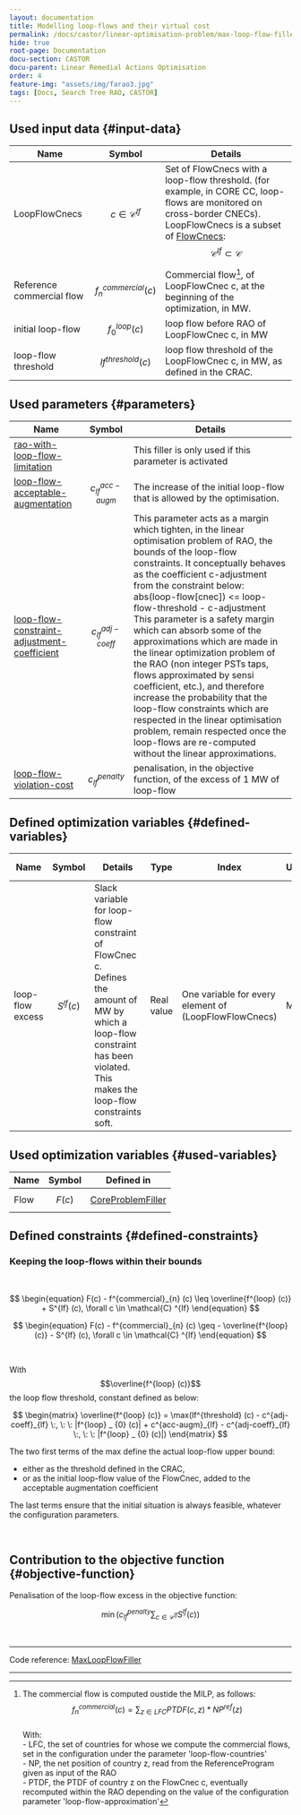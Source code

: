 ```yaml
---
layout: documentation
title: Modelling loop-flows and their virtual cost
permalink: /docs/castor/linear-optimisation-problem/max-loop-flow-filler
hide: true
root-page: Documentation
docu-section: CASTOR
docu-parent: Linear Remedial Actions Optimisation
order: 4
feature-img: "assets/img/farao3.jpg"
tags: [Docs, Search Tree RAO, CASTOR]
---
```


## Used input data {#input-data}

| Name | Symbol | Details |
|---|---|---|
| LoopFlowCnecs | $$c \in \mathcal{C} ^{lf}$$ | Set of FlowCnecs with a loop-flow threshold. (for example, in CORE CC, loop-flows are monitored on cross-border CNECs). LoopFlowCnecs is a subset of [FlowCnecs](core-problem-filler#input-data): $$\mathcal{C} ^{lf} \subset \mathcal{C}$$ |
| Reference commercial flow | $$f^{commercial}_{n} (c)$$ | Commercial flow[^1], of LoopFlowCnec c, at the beginning of the optimization, in MW. |
| initial loop-flow | $$f^{loop} _ {0} (c)$$ | loop flow before RAO of LoopFlowCnec c, in MW |
| loop-flow threshold | $$lf^{threshold} (c)$$ | loop flow threshold of the LoopFlowCnec c, in MW, as defined in the CRAC. |

[^1]: The commercial flow is computed oustide the MILP, as follows: <br> $$f^{commercial}_{n} (c) = \sum_{z \in LFC} PTDF(c,z) * NP^{ref}(z)$$ <br> With: <br> - LFC, the set of countries for whose we compute the commercial flows, set in the configuration under the parameter 'loop-flow-countries' <br> - NP, the net position of country z, read from the ReferenceProgram given as input of the RAO <br> - PTDF, the PTDF of country z on the FlowCnec c, eventually recomputed within the RAO depending on the value of the configuration parameter 'loop-flow-approximation'

## Used parameters {#parameters}

| Name | Symbol | Details |
|---|---|---|
| [rao-with-loop-flow-limitation](/docs/parameters/json-parameters#rao-with-loop-flow-limitation) |  | This filler is only used if this parameter is activated |
| [loop-flow-acceptable-augmentation](/docs/parameters/json-parameters#loop-flow-acceptable-augmentation) | $$c^{acc-augm}_{lf}$$ | The increase of the initial loop-flow that is allowed by the optimisation. |
| [loop-flow-constraint-adjustment-coefficient](/docs/parameters/json-parameters#loop-flow-constraint-adjustment-coefficient) | $$c^{adj-coeff}_{lf}$$ | This parameter acts as a margin which tighten, in the linear optimisation problem of RAO, the bounds of the loop-flow constraints. It conceptually behaves as the coefficient c-adjustment from the constraint below: <br> abs(loop-flow[cnec]) <= loop-flow-threshold - c-adjustment <br> This parameter is a safety margin which can absorb some of the approximations which are made in the linear optimization problem of the RAO (non integer PSTs taps, flows approximated by sensi coefficient, etc.), and therefore increase the probability that the loop-flow constraints which are respected in the linear optimisation problem, remain respected once the loop-flows are re-computed without the linear approximations. |
| [loop-flow-violation-cost](/docs/parameters/json-parameters#loop-flow-violation-cost) | $$c^{penalty}_{lf}$$ | penalisation, in the objective function, of the excess of 1 MW of loop-flow |

## Defined optimization variables {#defined-variables}

| Name | Symbol | Details | Type | Index | Unit | Lower bound | Upper bound |
|---|---|---|---|---|---|---|---|
| loop-flow excess | $$S^{lf} (c)$$ | Slack variable for loop-flow constraint of FlowCnec c. <br> Defines the amount of MW by which a loop-flow constraint has been violated. <br> This makes the loop-flow constraints soft. | Real value | One variable for every element of (LoopFlowFlowCnecs) | MW | 0 | $$+\infty$$ |

## Used optimization variables {#used-variables}

| Name | Symbol | Defined in |
|---|---|---|
| Flow | $$F(c)$$ | [CoreProblemFiller](core-problem-filler#defined-variables) |

## Defined constraints {#defined-constraints}

### Keeping the loop-flows within their bounds

<br>

$$
\begin{equation}
F(c) - f^{commercial}_{n} (c) \leq \overline{f^{loop} (c)} + S^{lf} (c), \forall c \in \mathcal{C} ^{lf}
\end{equation}
$$  

$$
\begin{equation}
F(c) - f^{commercial}_{n} (c) \geq - \overline{f^{loop} (c)} - S^{lf} (c), \forall c \in \mathcal{C} ^{lf}
\end{equation}
$$  

<br>

With $$\overline{f^{loop} (c)}$$ the loop flow threshold, constant defined as below:  

$$
\begin{matrix}
\overline{f^{loop} (c)} = \max(lf^{threshold} (c) - c^{adj-coeff}_{lf} \:, \: \: |f^{loop} _ {0} (c)| + c^{acc-augm}_{lf} - c^{adj-coeff}_{lf} \:, \: \: |f^{loop} _ {0} (c)|)
\end{matrix}
$$

The two first terms of the max define the actual loop-flow upper bound: 
- either as the threshold defined in the CRAC,
- or as the initial loop-flow value of the FlowCnec, added to the acceptable augmentation coefficient  

The last terms ensure that the initial situation is always feasible, whatever the configuration parameters.

<br>

## Contribution to the objective function {#objective-function}

Penalisation of the loop-flow excess in the objective function:  

$$
\begin{equation}
\min (c^{penalty}_{lf} \sum_{c \in \mathcal{C} ^{lf}} S^{lf} (c))
\end{equation}
$$

<br>

---
Code reference: [MaxLoopFlowFiller](https://github.com/farao-community/farao-core/blob/master/ra-optimisation/search-tree-rao/src/main/java/com/farao_community/farao/search_tree_rao/linear_optimisation/algorithms/fillers/MaxLoopFlowFiller.java)

---
